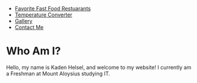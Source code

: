 <nav>
        <ul>
            <li><a href="fastfoodrestuarants.html">Favorite Fast Food Restuarants</a></li>
            <li><a href="tempconverter.html">Temperature Converter</a></li>
            <li><a href="gallery.html">Gallery</a></li>
            <li><a href="contact.html">Contact Me</a></li>
        </ul>
</nav>


<h1>
        Who Am I?
</h1>

Hello, my name is Kaden Helsel, and welcome to my website! I currently am a Freshman at Mount Aloysius studying IT. 
